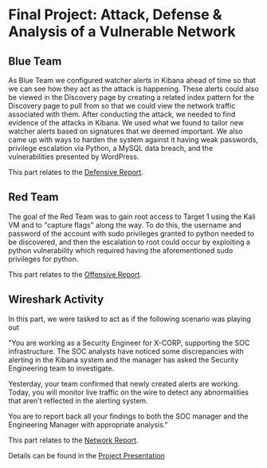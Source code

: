 # Final Project: Attack, Defense & Analysis of a Vulnerable Network

## Blue Team

As Blue Team we configured watcher alerts in Kibana ahead of time so that we can see how they act as the attack is happening. These alerts could also be viewed in the Discovery page by creating a related index pattern for the Discovery page to pull from so that we could view the network traffic associated with them.
After conducting the attack, we needed to find evidence of the attacks in Kibana. We used what we found to tailor new watcher alerts based on signatures that we deemed important. We also came up with ways to harden the system against it having weak passwords, privilege escalation via Python, a MySQL data breach, and the vulnerabilities presented by WordPress.

This part relates to the [Defensive Report](/Defensive%20Report.md).

## Red Team

The goal of the Red Team was to gain root access to Target 1 using the Kali VM and to "capture flags" along the way. To do this, the username and password of the account with sudo privileges granted to python needed to be discovered, and then the escalation to root could occur by exploiting a python vulnerability which required having the aforementioned sudo privileges for python.

This part relates to the [Offensive Report](Offensive%20Report.md).

## Wireshark Activity

In this part, we were tasked to act as if the following scenario was playing out

"You are working as a Security Engineer for X-CORP, supporting the SOC infrastructure. The SOC analysts have noticed some discrepancies with alerting in the Kibana system and the manager has asked the Security Engineering team to investigate.

Yesterday, your team confirmed that newly created alerts are working. Today, you will monitor live traffic on the wire to detect any abnormalities that aren't reflected in the alerting system.

You are to report back all your findings to both the SOC manager and the Engineering Manager with appropriate analysis." 

This part relates to the [Network Report](/Network%20Report.md).

Details can be found in the [Project Presentation](https://docs.google.com/presentation/d/1FHGCIpeklxHBZqKLHTWi228rQrTHEQ1V/edit?usp=sharing&ouid=110315788476304063614&rtpof=true&sd=true)
